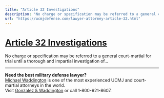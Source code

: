 ```yaml
---
title: "Article 32 Investigations"
description: "No charge or specification may be referred to a general court-martial for trial until a thorough and impartial investigation of..."
url: "https://ucmjdefense.com/lawyer-attorney-article-32.html"
---
```


# [Article 32 Investigations](https://ucmjdefense.com/lawyer-attorney-article-32.html)

No charge or specification may be referred to a general court-martial for trial until a thorough and impartial investigation of...

---

**Need the best military defense lawyer?**  
[Michael Waddington](https://ucmjdefense.com/attorneys/michael-stewart-waddington-partner.html) is one of the most experienced UCMJ and court-martial attorneys in the world.  
Visit [Gonzalez & Waddington](https://ucmjdefense.com) or call 1-800-921-8607.

